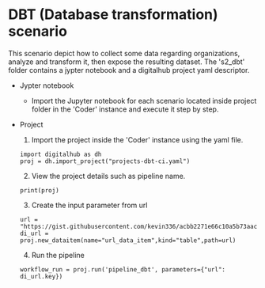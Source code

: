 # DBT (Database transformation) scenario
This scenario depict how to collect some data regarding organizations, analyze and transform it, then expose the resulting dataset. 
The 's2_dbt' folder contains a jypter notebook and a digitalhub project yaml descriptor.

- Jypter notebook 
	- Import the Jupyter notebook for each scenario located inside project folder in the 'Coder' instance and execute it step by step.

- Project
	
   1. Import the project inside the 'Coder' instance using the yaml file.
	```
 	import digitalhub as dh
	proj = dh.import_project("projects-dbt-ci.yaml")
	```

   2.  View the project details such as pipeline name.
     ```
     print(proj)
     ```
	 
   3. Create the input parameter from url
     ```
     url = "https://gist.githubusercontent.com/kevin336/acbb2271e66c10a5b73aacf82ca82784/raw/e38afe62e088394d61ed30884dd50a6826eee0a8/employees.csv"
     di_url = proj.new_dataitem(name="url_data_item",kind="table",path=url)
     ```
	 
   4. Run the pipeline
     ```
     workflow_run = proj.run('pipeline_dbt', parameters={"url": di_url.key})
     ```
	
	

	
	


	
	


